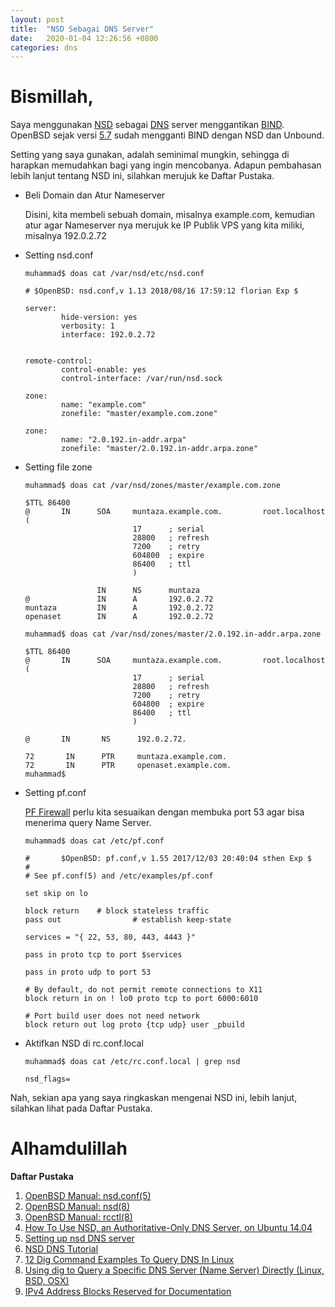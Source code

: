 ```yaml
---
layout: post
title:  "NSD Sebagai DNS Server"
date:   2020-01-04 12:26:56 +0800
categories: dns
---
```


# Bismillah,

Saya menggunakan [NSD](https://en.wikipedia.org/wiki/NSD) sebagai 
[DNS](https://en.wikipedia.org/wiki/Domain_Name_System) server menggantikan
[BIND](https://www.isc.org/bind/). OpenBSD sejak versi [5.7](https://www.openbsd.org/faq/upgrade57.html) 
sudah mengganti BIND dengan NSD dan Unbound.

Setting yang saya gunakan, adalah seminimal mungkin, sehingga di harapkan 
memudahkan bagi yang ingin mencobanya. Adapun pembahasan lebih lanjut tentang
NSD ini, silahkan merujuk ke Daftar Pustaka.

-   Beli Domain dan Atur Nameserver  

    Disini, kita membeli sebuah domain, misalnya example.com, kemudian atur
    agar Nameserver nya merujuk ke IP Publik VPS yang kita miliki, misalnya
    192.0.2.72

-   Setting nsd.conf

    ```text
    muhammad$ doas cat /var/nsd/etc/nsd.conf
    ```
    ```text
    # $OpenBSD: nsd.conf,v 1.13 2018/08/16 17:59:12 florian Exp $
    
    server:
            hide-version: yes
            verbosity: 1
            interface: 192.0.2.72
    
    
    remote-control:
            control-enable: yes
            control-interface: /var/run/nsd.sock
    
    zone:
            name: "example.com"
            zonefile: "master/example.com.zone"
    
    zone:
            name: "2.0.192.in-addr.arpa"
            zonefile: "master/2.0.192.in-addr.arpa.zone"
    ```

-   Setting file zone

    ```text
    muhammad$ doas cat /var/nsd/zones/master/example.com.zone
    ```
    ```text
    $TTL 86400
    @       IN      SOA     muntaza.example.com.         root.localhost (
                            17      ; serial
                            28800   ; refresh
                            7200    ; retry
                            604800  ; expire
                            86400   ; ttl
                            )
    
                    IN      NS      muntaza
    @               IN      A       192.0.2.72
    muntaza         IN      A       192.0.2.72
    openaset        IN      A       192.0.2.72
    ```
    ```text
    muhammad$ doas cat /var/nsd/zones/master/2.0.192.in-addr.arpa.zone
    ```
    ```text
    $TTL 86400
    @       IN      SOA     muntaza.example.com.         root.localhost (
                            17      ; serial
                            28800   ; refresh
                            7200    ; retry
                            604800  ; expire
                            86400   ; ttl
                            )
    
    @       IN       NS      192.0.2.72.
    
    72       IN      PTR     muntaza.example.com.
    72       IN      PTR     openaset.example.com.
    muhammad$
    ```
    
-   Setting pf.conf

    [PF Firewall](https://muntaza.github.io/openbsd/2019/08/31/openbsd-pf-cloud.html) perlu
    kita sesuaikan dengan membuka port 53 agar bisa menerima query Name Server.

    ```text
    muhammad$ doas cat /etc/pf.conf
    ```
    ```text
    #       $OpenBSD: pf.conf,v 1.55 2017/12/03 20:40:04 sthen Exp $
    #
    # See pf.conf(5) and /etc/examples/pf.conf
    
    set skip on lo
    
    block return    # block stateless traffic
    pass out                # establish keep-state
    
    services = "{ 22, 53, 80, 443, 4443 }"
    
    pass in proto tcp to port $services
    
    pass in proto udp to port 53
    
    # By default, do not permit remote connections to X11
    block return in on ! lo0 proto tcp to port 6000:6010
    
    # Port build user does not need network
    block return out log proto {tcp udp} user _pbuild
    ```
-   Aktifkan NSD di rc.conf.local

    ```text
    muhammad$ doas cat /etc/rc.conf.local | grep nsd
    ```
    ```text
    nsd_flags=
    ```

Nah, sekian apa yang saya ringkaskan mengenai NSD ini, lebih lanjut, silahkan 
lihat pada Daftar Pustaka.

# Alhamdulillah



__Daftar Pustaka__

1. [OpenBSD Manual: nsd.conf(5)](https://man.openbsd.org/OpenBSD-6.4/nsd.conf.5)
2. [OpenBSD Manual: nsd(8)](https://man.openbsd.org/OpenBSD-6.4/nsd.8)
3. [OpenBSD Manual: rcctl(8)](https://man.openbsd.org/OpenBSD-6.4/rcctl)
4. [How To Use NSD, an Authoritative-Only DNS Server, on Ubuntu 14.04](https://www.digitalocean.com/community/tutorials/how-to-use-nsd-an-authoritative-only-dns-server-on-ubuntu-14-04)
5. [Setting up nsd DNS server](https://wiki.alpinelinux.org/wiki/Setting_up_nsd_DNS_server)
6. [NSD DNS Tutorial](https://dnswatch.com/dns-docs/NSD/)
7. [12 Dig Command Examples To Query DNS In Linux](https://www.rootusers.com/12-dig-command-examples-to-query-dns-in-linux/)
8. [Using dig to Query a Specific DNS Server (Name Server) Directly (Linux, BSD, OSX)](http://droptips.com/using-dig-to-query-a-specific-dns-server-name-server-directly-linux-bsd-osx)
9. [IPv4 Address Blocks Reserved for Documentation](https://tools.ietf.org/html/rfc5737)

